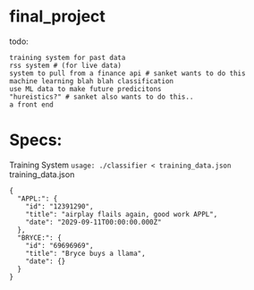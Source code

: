 # final_project

todo:
```
training system for past data
rss system # (for live data)
system to pull from a finance api # sanket wants to do this
machine learning blah blah classification
use ML data to make future predicitons
"hureistics?" # sanket also wants to do this..
a front end
```

# Specs:

Training System
```usage: ./classifier < training_data.json```
training_data.json
```
{
  "APPL:": {
    "id": "12391290",
    "title": "airplay flails again, good work APPL",
    "date": "2029-09-11T00:00:00.000Z"
  },
  "BRYCE:": {
    "id": "69696969",
    "title": "Bryce buys a llama",
    "date": {}
  }
}
```






